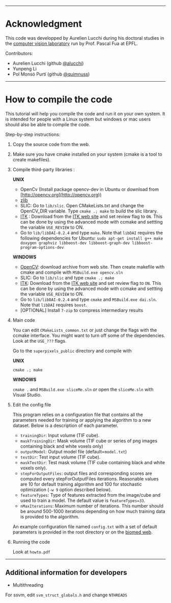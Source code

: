 
---------------------------------------------------------------------------------

# Acknowledgment #

This code was developped by Aurelien Lucchi during his doctoral studies in the [computer vision laboratory](http://cvlab.epfl.ch/) run by Prof. Pascal Fua at EPFL.


Contributors:

- Aurelien Lucchi (github [@alucchi](https://github.com/alucchi))
- Yunpeng Li
- Pol Monsó Purtí (github [@quimnuss](https://github.com/quimnuss))

---------------------------------------------------------------------------------

# How to compile the code #

This tutorial will help you compile the code and run it on your own system. It is intended for people with a Linux system but windows or mac users should also be able to compile the code.

Step-by-step instructions:

1. Copy the source code from the web.

2. Make sure you have cmake installed on your system (cmake is a tool to create makefiles).

3. Compile third-party libraries :

	**UNIX**
	
	- OpenCv (Install package opencv-dev in Ubuntu or download from [http://opencv.org](http://opencv.org))
	- [zlib](http://www.zlib.net/)
	- SLIC: Go to `lib/slic`. Open CMakeLists.txt and change the OpenCV_DIR variable. Type `cmake .; make` to build the slic library.
	- [ITK](http://itk.org) : Download from the [ITK web site](http://www.itk.org/ITK/resources/software.html) and set review flag to `ON`. This can be done by using the advanced mode with ccmake and settting the variable `USE_REVIEW` to ON.
	- Go to `lib/libDAI-0.2.4` and type `make`. Note that `libDAI` requires the following dependencies for Ubuntu:
	 `sudo apt-get install g++ make doxygen graphviz libboost-dev libboost-graph-dev libboost-program-options-dev`
	 
	**WINDOWS**
	
	- [OpenCV](http://opencv.org): download archive from web site. Then create makefile with cmake and compile with `MSBuild.exe opencv.sln`
	- SLIC: Go to `lib/slic` and type `cmake .; make`
	- [ITK](http://itk.org): Download from the [ITK web site](http://www.itk.org/ITK/resources/software.html) and set review flag to `ON`. This can be done by using the advanced mode with ccmake and settting the variable `USE_REVIEW` to ON.
	- Go to `lib/libDAI-0.2.4` and type `cmake` and `MSBuild.exe dai.sln`. Note that `libDAI` requires `boost`.
	- [OPTIONAL] Install `7-zip` to compress intermediary results

4. Main code

	You can edit `CMakeLists_common.txt` or just change the flags with the ccmake interface.
	You might want to turn off some of the dependencies. Look at the `USE_???` flags.

	Go to the `superpixels_public` directory and compile with
	
	**UNIX**
	
	`cmake .; make`
	
	**WINDOWS**
		
	`cmake .` and `MSBuild.exe sliceMe.sln` _or_ open the `sliceMe.sln` with Visual Studio.

5. Edit the config file

	This program relies on a configuration file that contains all the parameters needed for training or applying the algorithm to a new dataset. Below is a description of each parameter.

	* `trainingDir`: Input volume (TIF cube).
	* `maskTrainingDir`: Mask volume (TIF cube or series of png images containing black and white voxels only)
	* `outputModel`: Output model file (default=`model.txt`)
	* `testDir`: Test input volume (TIF cube).
	* `maskTestDir`: Test mask volume (TIF cube containing black and white voxels only).
	* `stepForOutputFiles`: output files and corresponding scores are computed every stepForOutputFiles iterations. Reasonable values are 10 for default training algorithm and 100 for stochastic optimization (`-w 9` option described below).
	* `featureTypes`: Type of features extracted from the image/cube and used to train a model. The default value is `featureTypes=33`.
	* `nMaxIterations`: Maximum number of iterations. This number should be around 500-1000 iterations depending on how much training data is provided to the algorithm.

	An example configuration file named `config.txt` with a set of default parameters is provided in the root directory or on the [biomed web](http://cvlab.epfl.ch/software/biomedplugins).

6. Running the code

	Look at `howto.pdf`

---------------------------------------------------------------------------------

## Additional information for developers ##

- Multithreading

For ssvm, edit `svm_struct_globals.h` and change `NTHREADS`

